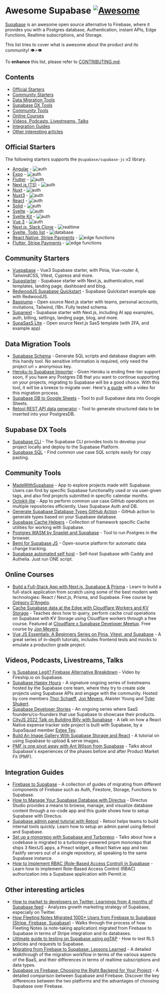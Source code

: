 # Awesome Supabase [![Awesome](https://awesome.re/badge-flat.svg)](https://awesome.re)

[Supabase](https://supabase.com/) is an awesome open source alternative to Firebase, where it provides you with a Postgres database, Authentication, instant APIs, Edge Functions, Realtime subscriptions, and Storage.

This list tries to cover what is awesome about the product and its community! 👁⚡️👁

To **enhance** this list, please refer to [CONTRIBUTING.md](CONTRIBUTING.md).

## Contents

- [Official Starters](#official-starters)
- [Community Starters](#community-starters)
- [Data Migration Tools](#data-migration-tools)
- [Supabase DX Tools](#supabase-dx-tools)
- [Community Tools](#community-tools)
- [Online Courses](#online-courses)
- [Videos, Podcasts, Livestreams, Talks](#videos-podcasts-livestreams-talks)
- [Integration Guides](#integration-guides)
- [Other interesting articles](#other-interesting-articles)

## Official Starters

The following starters supports the `@supabase/supabase-js` v2 library.

- [Angular](https://github.com/supabase/supabase/tree/master/examples/user-management/angular-user-management) - ![auth](https://img.shields.io/badge/-auth-informational)
- [Expo](https://github.com/supabase/supabase/tree/master/examples/user-management/expo-user-management) - ![auth](https://img.shields.io/badge/-auth-informational)
- [Flutter](https://github.com/supabase/supabase/tree/master/examples/user-management/flutter-user-management) - ![auth](https://img.shields.io/badge/-auth-informational)
- [Next.js (TS)](https://github.com/supabase/supabase/tree/master/examples/user-management/nextjs-ts-user-management) - ![auth](https://img.shields.io/badge/-auth-informational)
- [Nuxt](https://github.com/supabase/supabase/tree/master/examples/user-management/nuxtjs-user-management) - ![auth](https://img.shields.io/badge/-auth-informational)
- [Nuxt3](https://github.com/supabase/supabase/tree/master/examples/user-management/nuxt3-user-management) - ![auth](https://img.shields.io/badge/-auth-informational)
- [React](https://github.com/supabase/supabase/tree/master/examples/user-management/react-user-management) - ![auth](https://img.shields.io/badge/-auth-informational)
- [Solid](https://github.com/supabase/supabase/tree/master/examples/user-management/solid-user-management) - ![auth](https://img.shields.io/badge/-auth-informational)
- [Svelte](https://github.com/supabase/supabase/tree/master/examples/user-management/svelte-user-management) - ![auth](https://img.shields.io/badge/-auth-informational)
- [Svelte Kit](https://github.com/supabase/supabase/tree/master/examples/user-management/sveltekit-user-management) - ![auth](https://img.shields.io/badge/-auth-informational)
- [Vue 3](https://github.com/supabase/supabase/tree/master/examples/user-management/vue3-user-management) - ![auth](https://img.shields.io/badge/-auth-informational)
- [Next.js, Slack Clone](https://github.com/supabase/supabase/tree/master/examples/slack-clone/nextjs-slack-clone) - ![realtime](https://img.shields.io/badge/-realtime-orange)
- [Svelte, Todo list](https://github.com/supabase/supabase/tree/master/examples/todo-list/sveltejs-todo-list) - ![database](https://img.shields.io/badge/-database-9cf)
- [React Native, Stripe Payments](https://github.com/supabase-community/expo-stripe-payments-with-supabase-functions) - ![edge functions](https://img.shields.io/badge/-edge%20functions-darkgreen)
- [Flutter, Stripe Payments](https://github.com/supabase-community/flutter-stripe-payments-with-supabase-functions) - ![edge functions](https://img.shields.io/badge/-edge%20functions-darkgreen)

## Community Starters

- [Vuepabase](https://github.com/JMaylor/vuepabase) - Vue3 Supabase starter, with Pinia, Vue-router 4, TailwindCSS, Vitest, Cypress and more.
- [Supastarter](https://supastarter.dev) - Supabase starter with Next.js, authentication, mail templates, landing page, dashboard and blog.
- [RedwoodJS Supabase Quickstart](https://github.com/redwoodjs/redwoodjs-supabase-quickstart) - Supabase Quickstart example app with RedwoodJS.
- [Basejump](https://usebasejump.com) - Open source Next.js starter with teams, personal accounts, invitations, Tailwind, i18n. Fully tested schema.
- [Supanext](https://www.supanext.com/) - Supabase starter with Next.js, including AI app examples, auth, billing, settings, landing page, blog, and more. 
- [SupaSasS Lite](https://github.com/Razikus/supabase-nextjs-template) - Open source Next.js SasS template (with 2FA, and example app) 

## Data Migration Tools

- [Supabase Schema](https://supabase-schema.vercel.app/) - Generate SQL scripts and database diagram with this handy tool. No sensitive information is required, only need the project url + anonymous key.
- [Heroku to Supabase Importer](https://migrate.supabase.com/) - Given Heroku is ending free-tier support soon, if you have any Postgres DB that you want to continue supporting on your projects, migrating to Supabase will be a good choice. With this tool, it will be a breeze to migrate over. Here's [a guide](https://supabase.com/docs/guides/migrations/heroku) with a video for this migration process.
- [Supabase DB to Google Sheets](https://github.com/jadynekena/supabase-googlesheet) - Tool to pull Supabase data into Google Sheets.
- [Retool REST API data generator](https://retool.com/api-generator) - Tool to generate structured data to be inserted into your PostgresDB.

## Supabase DX Tools

- [Supabase CLI](https://supabase.com/docs/reference/cli) - The Supabase CLI provides tools to develop your project locally and deploy to the Supabase Platform.
- [Supabase SQL](https://database.dev/) - Find common use case SQL scripts easily for copy pasting.

## Community Tools

- [MadeWithSupabase](https://www.madewithsupabase.com/) - App to explore projects made with Supabase. Users can find by specific Supabase functionality used or via user-given tags, and also find projects submitted in specific calendar months.
- [Octokit-lite](https://github.com/lyqht/Octokit-lite) - App to perform common use case GitHub operations on multiple repositories efficiently. Uses Supabase Auth and DB.
- [Generate Supabase Database Types GitHub Action](https://github.com/lyqht/generate-supabase-db-types-github-action) - GitHub action to generate types based on your Supabase database.
- [Supabase Cache Helpers](https://github.com/psteinroe/supabase-cache-helpers) - Collection of framework specific Cache utilities for working with Supabase.
- [Postgres WASM by Snaplet and Supabase](https://supabase.com/blog/postgres-wasm) - Tool to run Postgres in the browser.
- [Bemi for Supabase JS](https://github.com/BemiHQ/bemi-supabase-js) - Open-source platform for automatic data change tracking.
- [Supabase automated self host](https://github.com/singh-inder/supabase-automated-self-host) - Self-host Supabase with Caddy and Authelia. Just run ONE script.

## Online Courses

- [Build a Full-Stack App with Next.js, Supabase & Prisma](https://themodern.dev/courses/build-a-fullstack-app-with-nextjs-supabase-and-prisma-322389284337222224) - Learn to build a full-stack application from scratch using some of the best modern web technologies: React / Next.js, Prisma, and Supabase. Free course by [Grégory D'Angelo](https://twitter.com/gdangel0).
- [Cache Supabase data at the Edge with Cloudflare Workers and KV Storage](https://egghead.io/courses/cache-supabase-data-at-the-edge-with-cloudflare-workers-and-kv-storage-883c7959) - Teaches devs how to query, perform cache crud operations on Supabase with KV Storage using Cloudflare workers through a free course.
  Featured at [Cloudflare x Supabase Developer Meetup](https://t.co/sqmDQahsA4). Free course by [Jon Meyers](https://twitter.com/jonmeyers_io).
- [Vue JS Essentials: A Beginners Series on Pinia, Vitest, and Supabase](https://www.youtube.com/watch?v=W-D6h7Jne18) - A great series of in-depth tutorials, includes frontend tests and mocks to emulate a production grade project.

## Videos, Podcasts, Livestreams, Talks

- [Is Supabase Legit? Firebase Alternative Breakdown](https://youtu.be/WiwfiVdfRIc) - Video by Fireship.io on Supabase.
- [Supabase Happy Hours](https://www.youtube.com/watch?v=IJoc6dKy03c&list=PL5S4mPUpp4Ouyw8bMupHgxC3VL9BLZzvV) - A signature ongoing series of livestreams hosted by the Supabase core team, where they try to create side projects using Supabase APIs and engage with the community. Hosted by core members [Thor Schaeff](https://thorweb.dev/), [Jon Meyers](https://jonmeyers.io/), Alaister Young and [Tyler Shukert](https://dshukertjr.dev/).
- [Supabase Developer Stories](https://www.youtube.com/watch?v=QAm1x7KaLq4&list=PL5S4mPUpp4OuzQN-a_FY3OZQuYo4NmXvb) - An ongoing series where SaaS founders/co-founders that use Supabase to showcase their products.
- [CityJS 2022 Talk on Building Billy with Supabase](https://www.youtube.com/watch?v=UiANV3uqT04&t=6841s) - A talk on how a React Native expense tracker side project is built with Supabase, by a SupaSquad member [Estee Tey](https://esteetey.dev/).
- [Build An Image Gallery With Supabase Storage and React](https://www.youtube.com/watch?v=8tfdY0Sf2rA) - A tutorial on using Supabase to upload & serve images.
- [PMF is one pivot away with Ant Wilson from Supabase](https://podcast.bitreach.io/episodes/product-market-fit-is-one-pivot-away-with-ant-wilson-founder-of-supabase) - Talks about Supabase's experiences of the phases before and after Product Market Fit (PMF).

## Integration Guides

- [Firebase to Supabase](https://github.com/supabase-community/firebase-to-supabase) - A collection of guides of migrating from different components of Firebase such as Auth, Firestore, Storage, Functions to Supabase.
- [How to Manage Your Supabase Database with Directus](https://directus.io/guides/directus-plus-supabase/) - Directus Studio provides a means to browse, manage, and visualize database content through a no-code app and this guide shows how to setup Supabase with Directus.
- [Supabase admin panel tutorial with Retool](https://retool.com/blog/supabase-tutorial-admin-panel/) - Retool helps teams to build internal tools quickly. Learn how to setup an admin panel using Retool and Supabase.
- [Set up a monorepo with Supabase and Turborepo](https://philipp.steinroetter.com/posts/supabase-turborepo) - Talks about how a codebase is migrated to a turborepo-powered pnpm monorepo that ships 3 NextJS apps, a Preact widget, a React Native app and two Fastify servers out of a single repository, all speaking to the same Supabase instance.
- [How to Implement RBAC (Role-Based Access Control) in Supabase](https://www.permit.io/blog/how-to-implement-rbac-in-supabase) - Learn how to implement Role-Based Access Control (RBAC) authorization into a Supabase application with Permit.io

## Other interesting articles

- [How to market to developers on Twitter: Learnings from 4 months of Supabase feed](https://www.developermarkepear.com/blog/developer-marketing-on-social-media-twitter-supabase) - Analyzes growth marketing strategy of Supabase, especially on Twitter.
- [How Fleeting Notes Migrated 1000+ Users from Firebase to Supabase (Stripe, Firebase, Supabase)](https://fleetingnotes.app/posts/migrating-from-firebase-to-supabase/) - Walks through the process of how Fleeting Notes (a note-taking application) migrated from Firebase to Supabase in terms of Stripe integration and its databases.
- [Ultimate guide to testing on Supabase using pgTAP](https://usebasejump.com/blog/testing-on-supabase-with-pgtap) - How to test RLS policies and requests to Supabase.
- [Migrating from Firebase to Supabase: Lessons Learned](https://emergence-engineering.com/blog/firestore-supabase-migration) - A detailed walkthrough of the migration workflow in terms of the various aspects of the BaaS, and their differences in terms of realtime subscriptions and data types.
- [Supabase vs Firebase: Choosing the Right Backend for Your Project](https://www.jakeprins.com/blog/supabase-vs-firebase-2024) - A detailed comparison between Supabase and Firebase. Discover the key differences between the two platforms and the advantages of choosing Supabase over Firebase.
